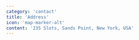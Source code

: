 ```yaml
---
category: 'contact'
title: 'Address'
icon: 'map-marker-alt'
content: '235 Slots, Sands Point, New York, USA'
---
```

